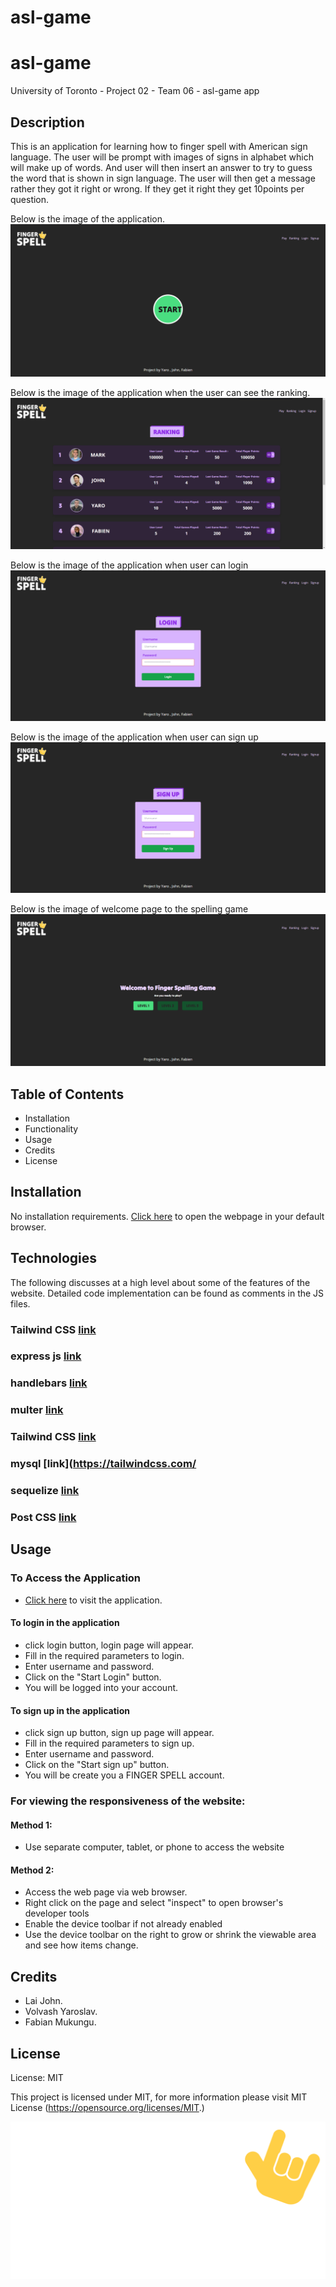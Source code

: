 # asl-game
# asl-game

University of Toronto - Project 02 - Team 06 - asl-game app

## Description

This is an application for learning how to finger spell with American sign language.  The user will be prompt with images of signs in alphabet which will make up of words. And user will then insert an answer to try to guess the word that is shown in sign language. The user will then get a message rather they got it right or wrong. If they get it right they get 10points per question.​



Below is the image of the application.
![Homepage](./public/image/appimage/ASL%20Fingerspelling%20Game%20-%20Cent%20Browser%202023-03-06%2010_59_55%20AM.png)

Below is the image of the application when the user can see the ranking.
![Ranking page](./public/image/appimage/ASL%20Fingerspelling%20Game%20-%20Cent%20Browser%202023-03-06%2011_01_06%20AM.png)

Below is the image of the application when user can login
![Login page](./public/image/appimage/ASL%20Fingerspelling%20Game%20-%20Cent%20Browser%202023-03-06%2011_01_21%20AM.png)

Below is the image of the application when user can sign up
![Mars Exploration](./public/image/appimage/ASL%20Fingerspelling%20Game%20-%20Cent%20Browser%202023-03-06%2011_01_53%20AM.png)

Below is the image of welcome page to the spelling game
![Captian's log](./public/image/appimage/ASL%20Fingerspelling%20Game%20-%20Cent%20Browser%202023-03-06%2011_09_12%20AM.png)


## Table of Contents

- Installation
- Functionality
- Usage
- Credits
- License

## Installation

No installation requirements. [Click here](https://asl-fingerspelling-game.herokuapp.com/) to open the webpage in your default browser.



## Technologies

The following discusses at a high level about some of the features of the website. Detailed code implementation can be found as comments in the JS files.

### Tailwind CSS [link](https://tailwindcss.com/)

### express js [link](https://expressjs.com/)

### handlebars​ [link](https://handlebarsjs.com/)

### multer [link](https://www.npmjs.com/package/multer)

### Tailwind CSS [link](https://postcss.org/)

### mysql [link](https://tailwindcss.com/

### sequelize​ [link](https://sequelize.org/)

### Post CSS [link](https://postcss.org/)




## Usage

### To Access the Application

- [Click here](https://asl-fingerspelling-game.herokuapp.com/) to visit the application.



#### To login in the application

- click login button, login page will appear.
- Fill in the required parameters to login.
- Enter username and password.
- Click on the "Start Login" button.
- You will be logged into your account.

#### To sign up in the application

- click sign up button, sign up page will appear.
- Fill in the required parameters to sign up.
- Enter username and password.
- Click on the "Start sign up" button.
- You will be create you a FINGER SPELL account.



### For viewing the responsiveness of the website:

#### Method 1:

- Use separate computer, tablet, or phone to access the website

#### Method 2:

- Access the web page via web browser.
- Right click on the page and select "inspect" to open browser's developer tools
- Enable the device toolbar if not already enabled
- Use the device toolbar on the right to grow or shrink the viewable area and see how items change.


## Credits

- Lai John.
- Volvash Yaroslav.
- Fabian Mukungu.


## License
License: MIT

This project is licensed under MIT, for more information please visit MIT License (https://opensource.org/licenses/MIT.)



![Spell finger](./public/image/finger-spell-logo.svg)